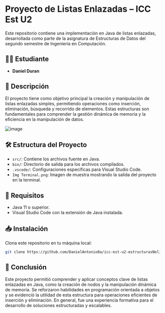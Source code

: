 # Proyecto de Listas Enlazadas – ICC Est U2

Este repositorio contiene una implementación en Java de listas enlazadas, desarrollada como parte de la asignatura de Estructuras de Datos del segundo semestre de Ingeniería en Computación.

## 👨‍💻 Estudiante
- **Daniel Duran**

## 📘 Descripción

El proyecto tiene como objetivo principal la creación y manipulación de listas enlazadas simples, permitiendo operaciones como inserción, eliminación, búsqueda y recorrido de elementos. Estas estructuras son fundamentales para comprender la gestión dinámica de memoria y la eficiencia en la manipulación de datos.

![image](https://github.com/user-attachments/assets/7ce15f83-e1b4-44c3-9b58-a172c646c56d)

## 🛠️ Estructura del Proyecto
- `src/`: Contiene los archivos fuente en Java.
- `bin/`: Directorio de salida para los archivos compilados.
- `.vscode/`: Configuraciones específicas para Visual Studio Code.
- `Img Terminal.png`: Imagen de muestra mostrando la salida del proyecto en la terminal.

## 🚀 Requisitos
- Java 11 o superior.
- Visual Studio Code con la extensión de Java instalada.

## 📥 Instalación

Clona este repositorio en tu máquina local:

```bash
git clone https://github.com/DanielAntonio8a/icc-est-u2-estructurasNolineales.git
```

## 🧾 Conclusión

Este proyecto permitió comprender y aplicar conceptos clave de listas enlazadas en Java, como la creación de nodos y la manipulación dinámica de memoria. Se reforzaron habilidades en programación orientada a objetos y se evidenció la utilidad de esta estructura para operaciones eficientes de inserción y eliminación. En general, fue una experiencia formativa para el desarrollo de soluciones estructuradas y escalables.
